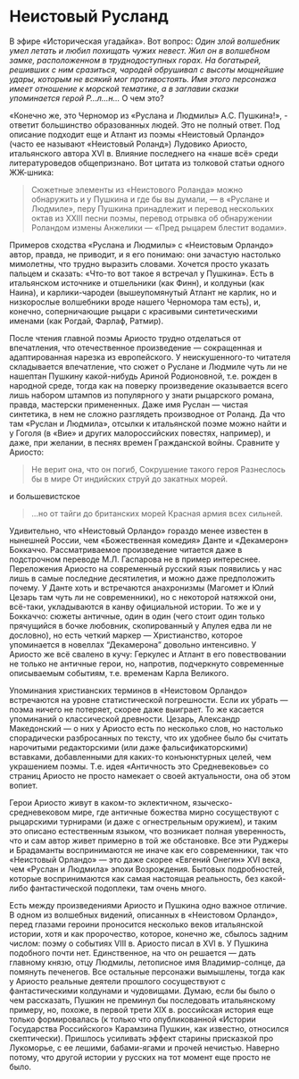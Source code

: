 # Неистовый Русланд

В эфире «Историческая угадайка». Вот вопрос: _Один злой волшебник умел летать и любил похищать чужих невест. Жил он в волшебном замке, расположенном в труднодоступных горах. На богатырей, решивших с ним сразиться, чародей обрушивал с высоты мощнейшие удары, которым не всякий мог противостоять. Имя этого персонажа имеет отношение к морской тематике, а в заглавии сказки упоминается герой Р…л…н…_ О чем это?

«Конечно же, это Черномор из «Руслана и Людмилы» А.С. Пушкина!», - ответит большинство образованных людей. Это не полный ответ. Под описание подходит еще и Атлант из поэмы «Неистовый Орландо» (часто ее называют «Неистовый Роланд») Лудовико Ариосто, итальянского автора XVI в. Влияние последнего на «наше всё» среди литературоведов общепризнано. Вот цитата из толковой статьи одного ЖЖ-шника:

> Сюжетные элементы из «Неистового Роланда» можно обнаружить и у Пушкина и где бы вы думали, — в «Руслане и Людмиле», перу Пушкина принадлежит и перевод нескольких октав из XXIII песни поэмы, перевод отрывка об обнаружении Роландом измены Анжелики — «Пред рыцарем блестит водами».

Примеров сходства «Руслана и Людмилы» с «Неистовым Орландо» автор, правда, не приводит, и я его понимаю: они зачастую настолько мимолетны, что трудно выразить словами. Хочется просто указать пальцем и сказать: «Что-то вот такое я встречал у Пушкина». Есть в итальянском источнике и отшельники (как Финн), и колдуньи (как Наина), и карлики-чародеи (вышеупомянутый Атлант не карлик, но и низкорослые волшебники вроде нашего Черномора там есть), и, конечно, соперничающие рыцари с красивыми синтетическими именами (как Рогдай, Фарлаф, Ратмир).

После чтения главной поэмы Ариосто трудно отделаться от впечатления, что отечественное произведение — сокращенная и адаптированная нарезка из европейского. У неискушенного-то читателя складывается впечатление, что сюжет о Руслане и Людмиле чуть ли не нашептан Пушкину какой-нибудь Ариной Родионовной, т.е. рожден в народной среде, тогда как на поверку произведение оказывается всего лишь набором штампов из популярного у знати рыцарского романа, правда, мастерски примененных. Даже имя Руслан — чистая синтетика, в нем не сложно разглядеть производное от Роланд. Да что там «Руслан и Людмила», отсылки к итальянской поэме можно найти и у Гоголя (в «Вие» и других малороссийских повестях, например), и даже, при желании, в песнях времен Гражданской войны. Сравните у Ариосто:

> Не верит она, что он погиб, 
Сокрушение такого героя
Разнеслось бы в мире
От индийских струй до закатных морей.

и большевистское

> …но от тайги до британских морей
Красная армия всех сильней.

Удивительно, что «Неистовый Орландо» гораздо менее известен в нынешней России, чем «Божественная комедия» Данте и «Декамерон» Боккаччо. Рассматриваемое произведение читается даже в подстрочном переводе М.Л. Гаспарова не в пример интереснее. Переложения Ариосто на современный русский язык появились у нас лишь в самые последние десятилетия, и можно даже предположить почему. У Данте хоть и встречаются анахронизмы (Магомет и Юлий Цезарь там чуть ли не современники), но с некоторой натяжкой они, всё-таки, укладываются в канву официальной истории. То же и у Боккаччо: сюжеты античные, один в один (чего стоит один только прячущийся в бочке любовник, скопированный у Апулея едва ли не дословно), но есть четкий маркер — Христианство, которое упоминается в новеллах “Декамерона” довольно интенсивно. У Ариосто же всё свалено в кучу: Геркулес и Атлант в его повествовании не только не античные герои, но, напротив, подчеркнуто современные описываемым событиям, т.е. временам Карла Великого. 

Упоминания христианских терминов в «Неистовом Орландо» встречаются на уровне статистической погрешности. Если их убрать — поэма ничего не потеряет, скорее даже выиграет. То же  касается упоминаний о классической древности. Цезарь, Александр Македонский — о них у Ариосто есть по несколько слов, но настолько спорадически разбросанных по тексту, что их удобнее было бы считать нарочитыми редакторскими (или даже фальсификаторскими) вставками, добавленными для каких-то конъюнктурных целей, чем украшением поэмы. Т.е. идея «Античность это Средневековье» со страниц Ариосто не просто намекает о своей актуальности, она об этом вопиет.

Герои Ариосто живут в каком-то эклектичном, языческо-средневековом мире, где античные божества мирно сосуществуют с рыцарскими турнирами (и даже с огнестрельным оружием), и таким это описано естественным языком, что возникает полная уверенность, что и сам автор живет примерно в той же обстановке. Все эти Руджеры и Брадаманты воспринимаются не иначе как его современники, так что «Неистовый Орландо» — это даже скорее «Евгений Онегин» XVI века, чем «Руслан и Людмила» эпохи Возрождения. Бытовых подробностей, которые воспринимаются как самая настоящая реальность, без какой-либо фантастической подоплеки, там очень много.

Есть между произведениями Ариосто и Пушкина одно важное отличие. В одном из волшебных видений, описанных в «Неистовом Орландо», перед глазами героини проносится несколько веков итальянской истории, хотя и как пророчество, которое, конечно же, сбылось задним числом: поэму о событиях VIII в. Ариосто писал в XVI в. У Пушкина подобного почти нет. Единственное, на что он решается — дать главному князю, отцу Людмилы, летописное имя Владимир-солнце, да помянуть печенегов. Все остальные персонажи вымышлены, тогда как у Ариосто реальные деятели прошлого сосуществуют с фантастическими колдунами и чудовищами. Думаю, если бы было о чем рассказать, Пушкин не преминул бы последовать итальянскому примеру, но, похоже, в первой трети XIX в. российская история еще только формировалась (к только что опубликованной «Истории Государства Российского» Карамзина Пушкин, как известно, относился скептически). Пришлось усиливать эффект старины присказкой про Лукоморье, с ее лешими, бабами-ягами и прочей нечистью. Наверно потому, что другой истории у русских на тот момент еще просто не было.
